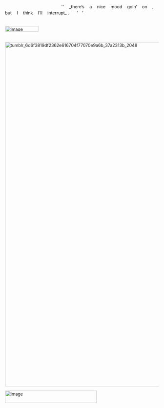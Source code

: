 ㅤㅤㅤㅤ   ㅤㅤㅤㅤㅤㅤㅤㅤㅤㅤ''  ㅤ_there’sㅤ a ㅤniceㅤ moodㅤ goin’ ㅤonㅤ  ,   butㅤ I ㅤthink ㅤI’llㅤ interrupt_  .ㅤㅤ'ㅤ'

ㅤㅤㅤㅤㅤㅤㅤㅤㅤㅤㅤㅤㅤㅤㅤㅤㅤㅤㅤㅤㅤㅤㅤㅤㅤㅤㅤㅤㅤㅤㅤ<img width="109" height="18" alt="image" src="https://github.com/user-attachments/assets/cfc99534-60ff-46e1-aaa0-f8e1938e8020" />


ㅤ<img width="2000" height="1125" alt="tumblr_6d6f3819df2362e616704f77070e9a6b_37a2313b_2048" src="https://github.com/user-attachments/assets/11c8ec98-c071-4bc0-b13f-ca89177c3bfb" />







<img width="300" height="40" alt="image" src="https://github.com/user-attachments/assets/b86084fe-a73d-4bc3-9e66-ea199e178f51" />



